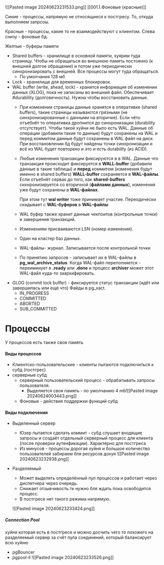 ![[Pasted image 20240623231533.png]]
[[001.1.Фоновые (красные)]]

Синие - процессы, напрямую не относящиеся к постгресу. То, откуда выполняем запрсоы.

Красные - процессы, какие то не взаимодействуют с клиентом. Слева снизу - фоновые бд.

Желтые - буферы памяти
- Shared buffers - хранилище в основной памяти, хуярим туда страницу. Чтобы не обращаться во внешнюю память постоянно (к внешней долгое обращение) и потом уже периодически синхронизировать с внешней.
  Все процессы могут туда обращаться.
    - По умолчания 128 мб
- Lock - хранилище для временных блокировок.  
- WAL buffer (write, ahead, lock) - хранится информация об изменении данных (XLOG), пока не записаны во внешний файл. Обеспечивает #durability (долговечность). Нужна чтобы восстановить данные.
    - При изменении страницы данные хранятся в оперативке (shared buffers), такие страницы называются грязными (не синхронизированные с данными на вторичке). Если чёто отъебнёт то оперативка дропнится до синхронизации (durability отсутствует). Чтобы такой хуйни не было есть WAL. Данные об операции (добавили такие то данные) будут сохранены на WAL и перед коммитом данные будут сохранены в WAL файл на диск. При восстановлении бд будут найдены точки синхронизации и всё из WAL будет повторено и это и есть durability (из ACID).
    - Любые изменения транзакции фиксируются в в WAL.
      Данные что транзакция происходит фиксируется в **WALL-buffer** (добавили данные в такие таблицы) и **перед** коммитом (изменения будут именно в shared buffers) **WALL-buffer** сохраняется в **WAL-файлы**. Если отъебнёт сервак до того, как **shared-buffers** сихнронизируется со вторичной (**файлами данных**), изменения уже будут сохранены в **WAL-файлах**.
      
      При этом тут **wal writer** тоже принимает участие. Переодически скидывает с **WAL-буферов** в **WAL-файлы**
    - WAL буфер также хранит данные чекпоитов (контрольные точки) и завершения транзакций.
    - Изменениям присваиваются LSN (номер изменения).
    - Один на кластер баз данных.
    - WAL-файлы- журнал. Записывается после контрольной точки
    - По принятию запросов - записывает их в WAL-файлы в **pg_wal_archive_status**. Когда WAL-файл переполняется - переиминует в **.ready** или **.done** и процесс **archiver** может этот WAL-файл куда-то заархифировать.
- GLOG (commit lock buffer) - фиксируется статус транзакции (идёт или завершилась или ещё что)
  Файды в pg_xact.
	- IN_PROGRESS
	- COMMITTED
	- ABORTED
	- SUB_COMMITTED

# Процессы
У процессов есть также своя память 

#### Виды процессов
- Клиентско-пользовательские - клиенты пытаются подключиться к субд (постгрес)
- серверные субд
    - серверный пользовательский процесс - обрабатывать запросы пользователя.
	    - Выделяется своя память - по умолчанию 4 mb![[Pasted image 20240624003443.png]]
    - Фоновые - действия поддержки функций субд

#### Виды подключения
- Выделенный сервер
    - Юзер пытается сделать коммит - субд слушает входящие запросы и создаёт отдельный серверный процесс для клиента (после проверки аутенфикации). Характерно для постгреса
    - Из минусов - процессы дорогая хуйня и большое количество пользователей забираем бля ресурсов дохуя
![[Pasted image 20240623232938.png]]
- Разделяемый
    - Может выделять определённый пул процессов и работает через диспетчера через очередь.
    - Снижает отзывчивость тк нужно бля ждать пока освободится процесс.
    - В постгресе нет такого режима напрямую.

    ![[Pasted image 20240623233424.png]]
##### Connection Pool
хуйня которая есть в постгресе и можно досчить чего то похожего на разделяемый сервер за счёт пула соединений, который балансирует всю хуйню
- pgBouncer
- pgpool-ll
![[Pasted image 20240623233526.png]]